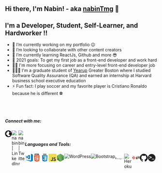 ## Hi there, I'm Nabin! - aka [nabinTmg][website] 👋

## I'm a Developer, Student, Self-Learner, and Hardworker !!

- 🌱 I’m currently working on my portfolio 😉
- 👯 I’m looking to collaborate with other content creators
- 📖 I’m currently learning ReactJs, Github and more 😎
- 🥅 2021 goals: To get my first job as a front-end developer and work hard
- 👨‍💼 I'm more focusing on career and entry-level front-end developer job
- 👨🏻‍🎓 I'm a graduate student of [Yearup] Greater Boston where I studied Software Quality Assurance (QA) and earned an internship at Harvard business school executive education
- ⚡ Fun fact: I play soccer and my favorite player is Cristiano Ronaldo because he is different ⚽️

<br />
<br />

##### Connect with me:

[<img align="left" alt="nabin" width="22px" src="https://raw.githubusercontent.com/iconic/open-iconic/master/svg/globe.svg" />][website]
[<img align="left" alt="nabin | LinkedIn" width="22px" src="https://cdn.jsdelivr.net/npm/simple-icons@v3/icons/linkedin.svg" />][linkedin]
[<img align="left" alt="nabin | Twitter" width="22px" src="https://cdn.jsdelivr.net/npm/simple-icons@v3/icons/twitter.svg" />][twitter]

<br />

##### Languages and Tools:

[<img align="left" alt="Visual Studio Code" width="26px" src="https://raw.githubusercontent.com/github/explore/80688e429a7d4ef2fca1e82350fe8e3517d3494d/topics/visual-studio-code/visual-studio-code.png" />][null-link]
[<img align="left" alt="HTML5" width="26px" src="https://raw.githubusercontent.com/github/explore/80688e429a7d4ef2fca1e82350fe8e3517d3494d/topics/html/html.png" />][null-link]
[<img align="left" alt="CSS3" width="26px" src="https://raw.githubusercontent.com/github/explore/80688e429a7d4ef2fca1e82350fe8e3517d3494d/topics/css/css.png" />][null-link]
[<img align="left" alt="JavaScript" width="26px" src="https://raw.githubusercontent.com/github/explore/80688e429a7d4ef2fca1e82350fe8e3517d3494d/topics/javascript/javascript.png" />][null-link]
[<img align="left" alt="Node.js" width="26px" src="https://raw.githubusercontent.com/github/explore/80688e429a7d4ef2fca1e82350fe8e3517d3494d/topics/nodejs/nodejs.png" />][null-link]
[<img align="left" alt="WordPress" height="30px" src="https://user-images.githubusercontent.com/68561677/108306850-0bee1300-717b-11eb-838c-821e92ee3d9e.png" />][null-link]
[<img align="left" alt="Bootstrap" height="30px" src="https://user-images.githubusercontent.com/68561677/108307334-a0f10c00-717b-11eb-80fc-9e7c37c9585d.png" />][null-link]
[<img align="left" alt="MongoDB" height="30px" src="https://raw.githubusercontent.com/github/explore/80688e429a7d4ef2fca1e82350fe8e3517d3494d/topics/mongodb/mongodb.png" />][null-link]
[<img align="left" alt="Heroku" width="26px" src="https://user-images.githubusercontent.com/68561677/108307575-034a0c80-717c-11eb-96c7-39ed9218d378.png" />][null-link]
[<img align="left" alt="Git" width="26px" src="https://raw.githubusercontent.com/github/explore/80688e429a7d4ef2fca1e82350fe8e3517d3494d/topics/git/git.png" />][null-link]
[<img align="left" alt="GitHub" width="26px" src="https://raw.githubusercontent.com/github/explore/78df643247d429f6cc873026c0622819ad797942/topics/github/github.png" />][null-link]
[<img align="left" alt="Terminal" width="26px" src="https://raw.githubusercontent.com/github/explore/80688e429a7d4ef2fca1e82350fe8e3517d3494d/topics/terminal/terminal.png" />][null-link]

<br />

[website]: https://nabintmg.com
[twitter]: https://twitter.com/nabin_tg
[linkedin]: https://www.linkedin.com/in/nabin-tmg
[yearup]: https://www.yearup.org/
[null-link]: #
